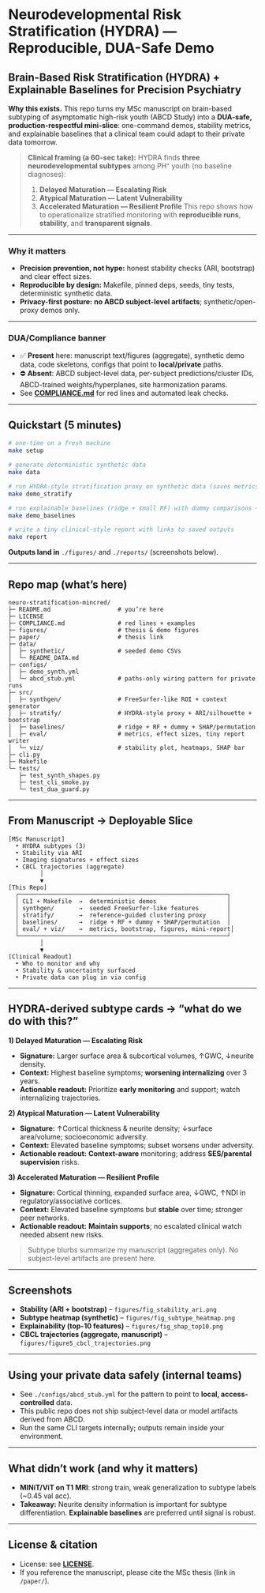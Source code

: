 # Neurodevelopmental Risk Stratification (HYDRA) — Reproducible, DUA-Safe Demo
## Brain-Based Risk Stratification (HYDRA) + Explainable Baselines for Precision Psychiatry

**Why this exists.** This repo turns my MSc manuscript on brain-based subtyping of asymptomatic high-risk youth (ABCD Study) into a **DUA-safe, production-respectful mini-slice**: one-command demos, stability metrics, and explainable baselines that a clinical team could adapt to their private data tomorrow.

> **Clinical framing (a 60-sec take):**
> HYDRA finds **three neurodevelopmental subtypes** among PH⁺ youth (no baseline diagnoses):
> 1) **Delayed Maturation — Escalating Risk**
> 2) **Atypical Maturation — Latent Vulnerability**
> 3) **Accelerated Maturation — Resilient Profile**
> This repo shows how to operationalize stratified monitoring with **reproducible runs**, **stability**, and **transparent signals**.

---

### Why it matters
- **Precision prevention, not hype:** honest stability checks (ARI, bootstrap) and clear effect sizes.
- **Reproducible by design:** Makefile, pinned deps, seeds, tiny tests, deterministic synthetic data.
- **Privacy-first posture:** **no ABCD subject-level artifacts**; synthetic/open-proxy demos only.

---

### DUA/Compliance banner
- ✅ **Present** here: manuscript text/figures (aggregate), synthetic demo data, code skeletons, configs that point to **local/private** paths.
- ⛔ **Absent**: ABCD subject-level data, per-subject predictions/cluster IDs, ABCD-trained weights/hyperplanes, site harmonization params.
- See **[COMPLIANCE.md](./COMPLIANCE.md)** for red lines and automated leak checks.

---

## Quickstart (5 minutes)

```bash
# one-time on a fresh machine
make setup

# generate deterministic synthetic data
make data

# run HYDRA-style stratification proxy on synthetic data (saves metrics/figures)
make demo_stratify

# run explainable baselines (ridge + small RF) with dummy comparisons + SHAP/permutation
make demo_baselines

# write a tiny clinical-style report with links to saved outputs
make report
```

**Outputs land in** `./figures/` and `./reports/` (screenshots below).

---

## Repo map (what’s here)

```
neuro-stratification-mincred/
├─ README.md                   # you’re here
├─ LICENSE
├─ COMPLIANCE.md               # red lines + examples
├─ figures/                    # thesis & demo figures
├─ paper/                      # thesis link
├─ data/
│  ├─ synthetic/               # seeded demo CSVs
│  └─ README_DATA.md
├─ configs/
│  ├─ demo_synth.yml
│  └─ abcd_stub.yml            # paths-only wiring pattern for private runs
├─ src/
│  ├─ synthgen/                # FreeSurfer-like ROI + context generator
│  ├─ stratify/                # HYDRA-style proxy + ARI/silhouette + bootstrap
│  ├─ baselines/               # ridge + RF + dummy + SHAP/permutation
│  ├─ eval/                    # metrics, effect sizes, tiny report writer
│  └─ viz/                     # stability plot, heatmaps, SHAP bar
├─ cli.py
├─ Makefile
└─ tests/
   ├─ test_synth_shapes.py
   ├─ test_cli_smoke.py
   └─ test_dua_guard.py
```

---

## From Manuscript → Deployable Slice

```
[MSc Manuscript]
  • HYDRA subtypes (3)
  • Stability via ARI
  • Imaging signatures + effect sizes
  • CBCL trajectories (aggregate)
         │
         ▼
[This Repo]
  ┌───────────────────────────────────────────────────────────┐
  │ CLI + Makefile  →  deterministic demos                    │
  │ synthgen/       →  seeded FreeSurfer-like features        │
  │ stratify/       →  reference-guided clustering proxy      │
  │ baselines/      →  ridge + RF + dummy + SHAP/permutation  │
  │ eval/ + viz/    →  metrics, bootstrap, figures, mini-report│
  └───────────────────────────────────────────────────────────┘
         │
         ▼
[Clinical Readout]
  • Who to monitor and why
  • Stability & uncertainty surfaced
  • Private data can plug in via config
```

---

## HYDRA-derived subtype cards → “what do we do with this?”

**1) Delayed Maturation — Escalating Risk**
- **Signature:** Larger surface area & subcortical volumes, ↑GWC, ↓neurite density.
- **Context:** Highest baseline symptoms; **worsening internalizing** over 3 years.
- **Actionable readout:** Prioritize **early monitoring** and support; watch internalizing trajectories.

**2) Atypical Maturation — Latent Vulnerability**
- **Signature:** ↑Cortical thickness & neurite density; ↓surface area/volume; socioeconomic adversity.
- **Context:** Elevated baseline symptoms; subset worsens under adversity.
- **Actionable readout:** **Context-aware** monitoring; address **SES/parental supervision** risks.

**3) Accelerated Maturation — Resilient Profile**
- **Signature:** Cortical thinning, expanded surface area, ↓GWC, ↑NDI in regulatory/associative cortices.
- **Context:** Elevated baseline symptoms but **stable** over time; stronger peer networks.
- **Actionable readout:** **Maintain supports**; no escalated clinical watch needed absent new risks.

> Subtype blurbs summarize my manuscript (aggregates only). No subject-level artifacts are present here.

---

## Screenshots
- **Stability (ARI + bootstrap)** – `figures/fig_stability_ari.png`
- **Subtype heatmap (synthetic)** – `figures/fig_subtype_heatmap.png`
- **Explainability (top-10 features)** – `figures/fig_shap_top10.png`
- **CBCL trajectories (aggregate, manuscript)** – `figures/figure5_cbcl_trajectories.png`

---

## Using your private data safely (internal teams)
- See `./configs/abcd_stub.yml` for the pattern to point to **local, access-controlled** data.
- This public repo does not ship subject-level data or model artifacts derived from ABCD.
- Run the same CLI targets internally; outputs remain inside your environment.

---

## What didn’t work (and why it matters)
- **MINiT/ViT on T1 MRI**: strong train, weak generalization to subtype labels (~0.45 val acc).
- **Takeaway:** Neurite density information is important for subtype differentiation. **Explainable baselines** are preferred until signal is robust.

---

## License & citation
- License: see **[LICENSE](./LICENSE)**.
- If you reference the manuscript, please cite the MSc thesis (link in `/paper/`).
